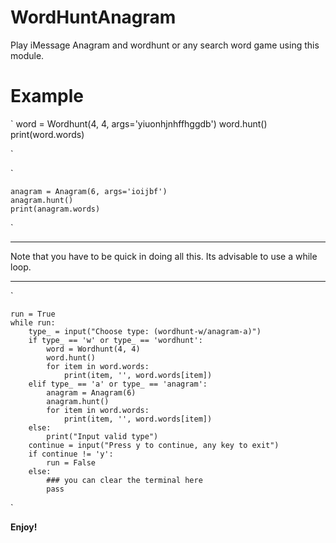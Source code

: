 # WordHuntAnagram
 Play iMessage Anagram and wordhunt or any search word game using this module.

# Example

`
    word = Wordhunt(4, 4, args='yiuonhjnhffhggdb')
    word.hunt()
    print(word.words)

`

`

    anagram = Anagram(6, args='ioijbf')
    anagram.hunt()
    print(anagram.words)

`

---
Note that you have to be quick in doing all this. Its advisable to use a while loop.

---

`

    run = True
    while run:
        type_ = input("Choose type: (wordhunt-w/anagram-a)")
        if type_ == 'w' or type_ == 'wordhunt':
            word = Wordhunt(4, 4)
            word.hunt()
            for item in word.words:
                print(item, '', word.words[item])
        elif type_ == 'a' or type_ == 'anagram':
            anagram = Anagram(6)
            anagram.hunt()
            for item in word.words:
                print(item, '', word.words[item])
        else:
            print("Input valid type")
        continue = input("Press y to continue, any key to exit")
        if continue != 'y':
            run = False
        else:
            ### you can clear the terminal here
            pass

`

**Enjoy!**